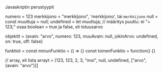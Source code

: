 Javaskriptin perustyypit

numero = 123
merkkijono = "merkkijono", 'merkkijono', tai `merkkijono`
null = const muuttuja = null;
undefined = let muuttuja; // määritys puuttu: ei "= 123;" osaa
boolean = true ja false, eli totuusarvo

objektit = {avain: "arvo", numero: 123, muuAvain: null, jokinArvo: undefined, on: true, off: false}

funktiot = const minunFunktio = () => {} const toinenFunktio = function() {}

// array, eli lista
arrayt = [123, 123, 2, 3, "moi", null, undefined, ["arvo", {avain: "arvo"}]]

